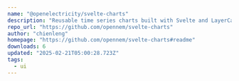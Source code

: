 ```yaml
---
name: "@openelectricity/svelte-charts"
description: "Reusable time series charts built with Svelte and LayerCake."
repo_url: "https://github.com/opennem/svelte-charts"
author: "chienleng"
homepage: "https://github.com/opennem/svelte-charts#readme"
downloads: 6
updated: "2025-02-21T05:00:28.723Z"
tags: 
  - ui
---
```

